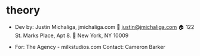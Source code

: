 theory
======
* Dev by: Justin Michaliga, jmichaliga.com
:email: justin@jmichaliga.com
:house: 122 St. Marks Place, Apt 8. 
:city_sunrise: New York, NY 10009

* For: The Agency - milkstudios.com
Contact: Cameron Barker

